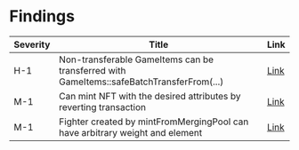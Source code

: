# Findings

| Severity | Title | Link |
| -------- | ----- | ---- |
| H-1      | Non-transferable GameItems can be transferred with GameItems::safeBatchTransferFrom(...)  | [Link](https://github.com/code-423n4/2024-02-ai-arena-findings/issues/575) |
| M-1      | Can mint NFT with the desired attributes by reverting transaction  | [Link](https://github.com/code-423n4/2024-02-ai-arena-findings/issues/376) |
| M-1      | Fighter created by mintFromMergingPool can have arbitrary weight and element  | [Link](https://github.com/code-423n4/2024-02-ai-arena-findings/issues/932) |
